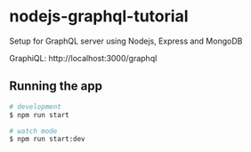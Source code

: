 # nodejs-graphql-tutorial

Setup for GraphQL server using Nodejs, Express and MongoDB

GraphiQL: http://localhost:3000/graphql

## Running the app

```bash
# development
$ npm run start

# watch mode
$ npm run start:dev

```
